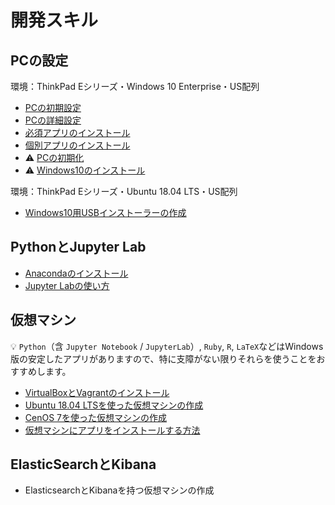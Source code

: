 # 開発スキル

## PCの設定

環境：ThinkPad Eシリーズ・Windows 10 Enterprise・US配列

* [PCの初期設定](pc-initial-setup.md)
* [PCの詳細設定](pc-advanced-settings.md)
* [必須アプリのインストール](pc-essential-apps.md)
* [個別アプリのインストール](pc-advanced-apps.md)
* :warning: [PCの初期化](pc-reset.md)
* :warning: [Windows10のインストール](pc-win10.md)

環境：ThinkPad Eシリーズ・Ubuntu 18.04 LTS・US配列

* [Windows10用USBインストーラーの作成](pc-win10-installer-on-ubuntu.md)

## PythonとJupyter Lab

* [Anacondaのインストール](pc-anaconda.md)
* [Jupyter Labの使い方](python-jupyterlab.md)

## 仮想マシン

:bulb: `Python`（含 `Jupyter Notebook` / `JupyterLab`）, `Ruby`, `R`, `LaTeX`などはWindows版の安定したアプリがありますので、特に支障がない限りそれらを使うことをおすすめします。

* [VirtualBoxとVagrantのインストール](pc-virtualbox-vagrant.md)
* [Ubuntu 18.04 LTSを使った仮想マシンの作成](vm-ubuntu1804.md)
* [CenOS 7を使った仮想マシンの作成](vm-centos8.md)
* [仮想マシンにアプリをインストールする方法](vm-install-apps.md)

## ElasticSearchとKibana

* ElasticsearchとKibanaを持つ仮想マシンの作成

